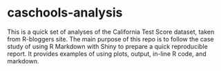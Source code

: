 # caschools-analysis
This is a quick set of analyses of the California Test Score dataset, taken from R-bloggers site.  The main purpose of this repo is to follow the case study of using R Markdown with Shiny to prepare a quick reproducible report.  It provides examples of using plots, output, in-line R code, and markdown.
